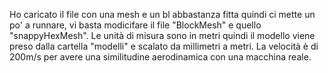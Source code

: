 Ho caricato il file con una mesh e un bl abbastanza fitta quindi ci mette un po' a runnare, vi basta modicifare il file "BlockMesh" e quello "snappyHexMesh".
Le unità di misura sono in metri quindi il modello viene preso dalla cartella "modelli" e scalato da millimetri a metri. 
La velocità è di 200m/s per avere una similitudine aerodinamica con una macchina reale.
